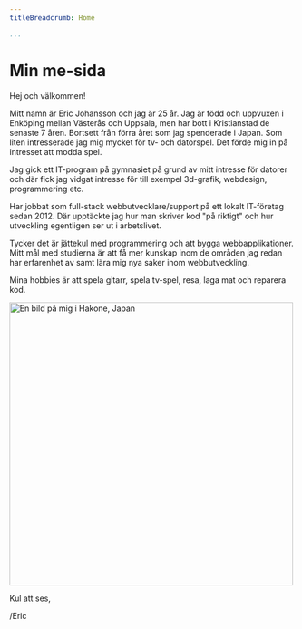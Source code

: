 ```yaml
---
titleBreadcrumb: Home

...
```

Min me-sida
===============================

Hej och välkommen!

Mitt namn är Eric Johansson och jag är 25 år. Jag är född och uppvuxen i Enköping mellan Västerås och Uppsala, men har bott i Kristianstad de senaste 7 åren. Bortsett från förra året som jag spenderade i Japan. Som liten intresserade jag mig mycket för tv- och datorspel. Det förde mig in på intresset att modda spel.

Jag gick ett IT-program på gymnasiet på grund av mitt intresse för datorer och där fick jag vidgat intresse för till exempel 3d-grafik, webdesign, programmering etc.

Har jobbat som full-stack webbutvecklare/support på ett lokalt IT-företag sedan 2012. Där upptäckte jag hur man skriver kod "på riktigt" och hur utveckling egentligen ser ut i arbetslivet.

Tycker det är jättekul med programmering och att bygga webbapplikationer. Mitt mål med studierna är att få mer kunskap inom de områden jag redan har erfarenhet av samt lära mig nya saker inom webbutveckling.

Mina hobbies är att spela gitarr, spela tv-spel, resa, laga mat och reparera kod.

<img width="500" alt="En bild på mig i Hakone, Japan" src="img/me.jpg" class="text-img">

Kul att ses,

/Eric

